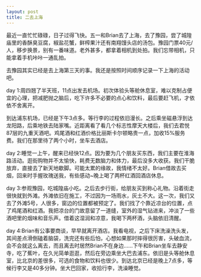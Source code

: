```yaml
---
layout: post
title: 二去上海
---
```




最近一直忙忙碌碌，日子过得飞快。五一和Brian去了上海，去了豫园，尝了城隍庙里的香酥臭豆腐，椒盐花蟹，鲜榨果汁还有南翔馒头店的汤包。豫园门票40元/人，移步换景，别有一番味道。老外甚多，都拿着相机到处拍。我们忘带相机，只能拿着手机咔咔一通乱拍。

去豫园其实已经是去上海第三天的事。我还是按照时间顺序记录一下上海的活动吧。

day 1:周四翘了半天班，11点出发去机场。初次体验头等舱休息室，难以克制占便宜的心理，把减肥抛之脑后，吃下许多不必要的点心和饮料，最后要赶飞机，才依依不舍离开。

到达浦东机场，已经是下午3点多。等行李的过程依旧漫长。之后乘坐磁悬浮到达龙阳路，后乘地铁去陆家嘴。近距离看了看几个标志性摩天大楼后，我们去君悦87层的九重天酒吧。鸡尾酒和红酒价格比丽斯卡尔顿略贵一点，加收15%服务费。我们在那里待了两个小时，坐车去酒店。

day 2:睡觉一上午，醒来已经快12点。因为要为几个朋友买东西，我们主要在淮海路活动。逛街购物并不太愉快，耗费无数脑力和体力，最后没多大收获。我们干脆放弃，直接去了新天地歇脚。可能太累的缘故，我情绪不太好。Brian借故去买烟，回来时手握玫瑰送我，有些感动~晚上喝了两杯红酒回酒店休息。

day 3:参观豫园，吃城隍庙小吃。之后去步行街，给朋友买到称心礼物。沿着街走很快就到外滩。外滩依旧在施工，不过因为一场雨水，灰土不大。这一次，我们又去了外滩5号，人很多，窗边的位置都被预定了。我们找了个靠近凉台的位置，点了鸡尾酒和红酒。我把凉台的门故意留了一道缝，室外的湿气钻进来，冲淡了一些酒吧里的烟味和音乐声。借着这湿润和凉意，我喝下两杯酒，头脑依旧清醒。

day 4:Brian有公事要商谈，早早就离开酒店。我看电视，之后下床洗澡洗头发，其间差点滑倒磕着脑袋，洗完还有些后怕，心想如果那时摔得很厉害，头破血流，会不会就这么离去，而且离去时居然Brian不在身边……下午和Brian坐车去静安寺，吃了蕉叶，在久光简单逛逛，然后在旁边乘坐大巴去浦东。依旧是头等舱休息室，比北京的差很多，可选的食物和饮料也很少。到达北京已经是晚上7点多，等候行李又是40多分钟。坐大巴回家，收拾行李，洗澡睡觉。
